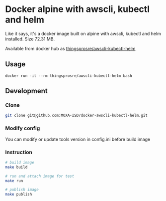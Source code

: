 # Docker alpine with awscli, kubectl and helm

Like it says, it's a docker image built on alpine with awscli, kubectl and helm installed. Size 72.31 MB.

Available from docker hub as [thingsprosre/awscli-kubectl-helm](https://hub.docker.com/r/thingsprosre/awscli-kubectl-helm/)

## Usage

    docker run -it --rm thingsprosre/awscli-kubectl-helm bash

## Development

### Clone

```bash
git clone git@github.com:MOXA-ISD/docker-awscli-kubectl-helm.git
```

### Modify config

You can modify or update tools version in config.ini before build image

### Instruction

```bash
# build image
make build

# run and attach image for test
make run

# publish image
make publish
```
